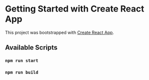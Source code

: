 # Getting Started with Create React App

This project was bootstrapped with [Create React App](https://github.com/facebook/create-react-app).

## Available Scripts



### `npm run start`


### `npm run build`

